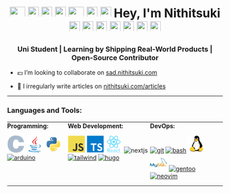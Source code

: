 <div align="">
    <h1 align="center">
    <img src="https://cultofthepartyparrot.com/parrots/asyncparrot.gif" width="36" height="25"/>
    <img src="https://cultofthepartyparrot.com/parrots/hd/60fpsparrot.gif" width="25" height="25"/>
    <img src="https://cultofthepartyparrot.com/parrots/hd/jumpingparrot.gif" width="25" height="25"/>
    <img src="https://cultofthepartyparrot.com/parrots/hd/dealwithitnowparrot.gif" width="25" height="25"/>
    <img src="https://cultofthepartyparrot.com/parrots/fixparrot.gif" width="36" height="25"/>
    <img src="https://cultofthepartyparrot.com/parrots/hd/laptop_parrot.gif" width="25" height="25"/>
    <img src="https://cultofthepartyparrot.com/parrots/hd/spinningparrot.gif" width="25" height="25"/>
    Hey, I'm Nithitsuki
    <img src="https://cultofthepartyparrot.com/parrots/hd/levitationparrot.gif" width="25" height="25"/>
    <img src="https://cultofthepartyparrot.com/parrots/hd/meldparrot.gif" width="25" height="25"/>
    <img src="https://cultofthepartyparrot.com/parrots/hd/stableparrot.gif" width="25" height="25"/>
    <img src="https://cultofthepartyparrot.com/parrots/hd/scienceparrot.gif" width="25" height="25"/>
    <img src="https://cultofthepartyparrot.com/parrots/hd/pirateparrot.gif" width="25" height="25"/>
    <img src="https://cultofthepartyparrot.com/parrots/hd/mustacheparrot.gif" width="25" height="25"/>
    <img src="https://cultofthepartyparrot.com/parrots/hd/moonwalkingparrot.gif" width="25" height="25"/>
    </h1>
</div>
<h3 align="center">Uni Student | Learning by Shipping Real-World Products | Open-Source Contributor</h3>

- 💵 I’m looking to collaborate on [sad.nithitsuki.com](https://github.com/nithitsuki/sad.nithitsuki.com)

- 📝 I irregularly write articles on [nithitsuki.com/articles](https://nithitsuki.com/articles/)

---

### Languages and Tools:
<table width="100%" style="border: none; border-collapse: collapse;">
    <tr>
        <td width="max-content" height="min-content" valign="top" style="padding: 0 0px 0 0; border: none;">
            <h4 align="left" style="margin: 0px; padding: 0px;">Programming:</h4>
            <p align="left">
                <a href="https://www.cprogramming.com/" target="_blank" rel="noreferrer"><img src="https://raw.githubusercontent.com/devicons/devicon/master/icons/c/c-original.svg" alt="c" width="40" height="40"/></a>
                <a href="https://www.java.com" target="_blank" rel="noreferrer"><img src="https://raw.githubusercontent.com/devicons/devicon/master/icons/java/java-original.svg" alt="java" width="40" height="40"/></a>
                <a href="https://www.python.org" target="_blank" rel="noreferrer"><img src="https://raw.githubusercontent.com/devicons/devicon/master/icons/python/python-original.svg" alt="python" width="40" height="40"/></a>
                <a href="https://www.arduino.cc/" target="_blank" rel="noreferrer"><img src="https://cdn.worldvectorlogo.com/logos/arduino-1.svg" alt="arduino" width="40" height="40"/></a>
            </p>
        </td>
        <td width="max-content" height="min-content" valign="top" style="padding: 0 0px; border: none;">
            <h4 align="left" style="margin: 0px; padding: 0px;">Web Development:</h4>
            <p align="left">
<!--                 <a href="https://www.w3.org/html/" target="_blank" rel="noreferrer"><img src="https://raw.githubusercontent.com/devicons/devicon/master/icons/html5/html5-original-wordmark.svg" alt="html5" width="40" height="40"/></a> -->
<!--                 <a href="https://www.w3schools.com/css/" target="_blank" rel="noreferrer"><img src="https://raw.githubusercontent.com/devicons/devicon/master/icons/css3/css3-original-wordmark.svg" alt="css3" width="40" height="40"/></a> -->
                <a href="https://developer.mozilla.org/en-US/docs/Web/JavaScript" target="_blank" rel="noreferrer"><img src="https://raw.githubusercontent.com/devicons/devicon/master/icons/javascript/javascript-original.svg" alt="javascript" width="40" height="40"/></a>
                <a href="https://www.typescriptlang.org/" target="_blank" rel="noreferrer"><img src="https://raw.githubusercontent.com/devicons/devicon/master/icons/typescript/typescript-original.svg" alt="typescript" width="40" height="40"/></a>
                <a href="https://reactjs.org/" target="_blank" rel="noreferrer"><img src="https://raw.githubusercontent.com/devicons/devicon/master/icons/react/react-original-wordmark.svg" alt="react" width="40" height="40"/></a>
                <a href="https://nextjs.org/" target="_blank" rel="noreferrer" style="text-decoration-line: none;"><img src="https://uxwing.com/wp-content/themes/uxwing/download/brands-and-social-media/nextjs-icon.svg" alt="nextjs" width="40" height="40"/></a>
                <a href="https://tailwindcss.com/" target="_blank" rel="noreferrer"><img src="https://www.vectorlogo.zone/logos/tailwindcss/tailwindcss-icon.svg" alt="tailwind" width="40" height="40"/></a>
                <a href="https://gohugo.io/" target="_blank" rel="noreferrer"><img src="https://api.iconify.design/logos-hugo.svg" alt="hugo" width="40" height="40"/></a>
            </p>
        </td>
        <td width="max-content" height="min-content" valign="top" style="padding: 0 0 0 0px; border: none;">
            <h4 align="left" style="margin: 0px; padding: 0px;">DevOps:</h4>
            <p align="left">
                <a href="https://git-scm.com/" target="_blank" rel="noreferrer"><img src="https://www.vectorlogo.zone/logos/git-scm/git-scm-icon.svg" alt="git" width="40" height="40"/></a>
                <a href="https://www.gnu.org/software/bash/" target="_blank" rel="noreferrer"><img src="https://www.svgrepo.com/download/353478/bash-icon.svg" alt="bash" width="40" height="40"/></a>
                <a href="https://www.linux.org/" target="_blank" rel="noreferrer"><img src="https://raw.githubusercontent.com/devicons/devicon/master/icons/linux/linux-original.svg" alt="linux" width="40" height="40"/></a>
                <a href="https://www.mysql.com/" target="_blank" rel="noreferrer"><img src="https://raw.githubusercontent.com/devicons/devicon/master/icons/mysql/mysql-original-wordmark.svg" alt="mysql" width="40" height="40"/></a>
                <a href="https://www.gentoo.org/" target="_blank" rel="noreferrer"> <img src="https://cdn.jsdelivr.net/gh/devicons/devicon@latest/icons/gentoo/gentoo-original.svg" alt="gentoo" width="40" height="40" /></a>
                <a href="https://neovim.io/" target="_blank" rel="noreferrer"> <img src="https://cdn.jsdelivr.net/gh/devicons/devicon@latest/icons/neovim/neovim-original.svg" alt="neovim" width="40" height="40"/></a>
            </p>
        </td>
    </tr>
</table>

